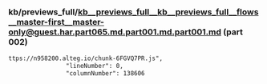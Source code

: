 ### kb/previews_full/kb__previews_full__kb__previews_full__flows__master-first__master-only@guest.har.part065.md.part001.md.part001.md (part 002)

```md
ttps://n958200.alteg.io/chunk-6FGVQ7PR.js",
                "lineNumber": 0,
                "columnNumber": 138606
       
```

```
